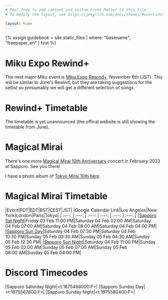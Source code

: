 ```yaml
---
# Feel free to add content and custom Front Matter to this file.
# To modify the layout, see https://jekyllrb.com/docs/themes/#overriding-theme-defaults

layout: home
---
```


{% assign guidebook = site.static_files | where: "basename", "freepaper_en" | first %}

# Miku Expo Rewind+

The next major Miku event is [Miku Expo
Rewind+](https://mikuexpo.com/rewind2022/index_en.html), November 6th
(JST). This will be similar to June's Rewind, but they are taking suggestions
for the setlist so presumably we will get a different selection of songs.

# Rewind+ Timetable

The timetable is yet unannounced (the offical website is still showing the
timetable from June).

# Magical Mirai

There's one more [Magical Mirai 10th
Anniversary](https://magicalmirai.com/10th/index_en.html) concert in February
2023 at Sapporo. See you there!

I have a photo album of [Tokyo Mirai 10th here](https://adobe.ly/3r10xVz).

# Magical Mirai Timetable

|Event|PDT|EDT|BST|CEST|JST|
|Google Calendar Link|Los Angeles|New York|London|Paris|Tokyo|
| :---: | :---: | :---: | :---: | :---: | :---: |
|[Sapporo Sat Night](https://calendar.google.com/calendar/u/0/r/eventedit?text=Sapporo%20Saturday%20Night&dates=20230204T070000Z/20230204T083000Z&ctz=Asia%2FTokyo)|_Friday_ 03&nbsp;Feb 11:00&nbsp;PM|Saturday 04&nbsp;Feb 02:00&nbsp;AM|Saturday 04&nbsp;Feb 07:00&nbsp;AM|Saturday 04&nbsp;Feb 08:00&nbsp;AM|Saturday 04&nbsp;Feb 04:00&nbsp;PM|
|[Sapporo Sun Day](https://calendar.google.com/calendar/u/0/r/eventedit?text=Sapporo%20Sunday%20Day&dates=20230205T033000Z/20230205T050000Z&ctz=Asia%2FTokyo)|_Saturday_ 04&nbsp;Feb 07:30&nbsp;PM|_Saturday_ 04&nbsp;Feb 10:30&nbsp;PM|Sunday 05&nbsp;Feb 03:30&nbsp;AM|Sunday 05&nbsp;Feb 04:30&nbsp;AM|Sunday 05&nbsp;Feb 12:30&nbsp;PM|
|[Sapporo Sun Night](https://calendar.google.com/calendar/u/0/r/eventedit?text=Sapporo%20Sunday%20Night&dates=20230205T070000Z/20230205T083000Z&ctz=Asia%2FTokyo)|_Saturday_ 04&nbsp;Feb 11:00&nbsp;PM|Sunday 05&nbsp;Feb 02:00&nbsp;AM|Sunday 05&nbsp;Feb 07:00&nbsp;AM|Sunday 05&nbsp;Feb 08:00&nbsp;AM|Sunday 05&nbsp;Feb 04:00&nbsp;PM|

# Discord Timecodes

|Sapporo Saturday Night|<t:1675494000:F>|
|Sapporo Sunday Day|<t:1675567800:F>|
|Sapporo Sunday Night|<t:1675580400:F>|
